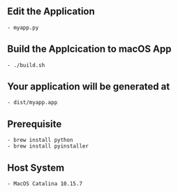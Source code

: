 ## Edit the Application 

    - myapp.py


## Build the Applcication to macOS App

    - ./build.sh

## Your application will be generated at

    - dist/myapp.app

## Prerequisite

    - brew install python
    - brew install pyinstaller

## Host System

    - MacOS Catalina 10.15.7

